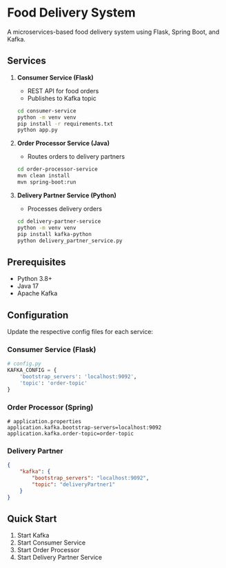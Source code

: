# Food Delivery System

A microservices-based food delivery system using Flask, Spring Boot, and Kafka.

## Services

1. **Consumer Service (Flask)**
   - REST API for food orders
   - Publishes to Kafka topic
   ```bash
   cd consumer-service
   python -m venv venv
   pip install -r requirements.txt
   python app.py
   ```

2. **Order Processor Service (Java)**
   - Routes orders to delivery partners
   ```bash
   cd order-processor-service
   mvn clean install
   mvn spring-boot:run
   ```

3. **Delivery Partner Service (Python)**
   - Processes delivery orders
   ```bash
   cd delivery-partner-service
   python -m venv venv
   pip install kafka-python
   python delivery_partner_service.py
   ```

## Prerequisites
- Python 3.8+
- Java 17
- Apache Kafka



## Configuration

Update the respective config files for each service:

### Consumer Service (Flask)
```python
# config.py
KAFKA_CONFIG = {
    'bootstrap_servers': 'localhost:9092',
    'topic': 'order-topic'
}
```

### Order Processor (Spring)
```properties
# application.properties
application.kafka.bootstrap-servers=localhost:9092
application.kafka.order-topic=order-topic
```

### Delivery Partner
```json
{
    "kafka": {
        "bootstrap_servers": "localhost:9092",
        "topic": "deliveryPartner1"
    }
}
```

## Quick Start
1. Start Kafka
2. Start Consumer Service
3. Start Order Processor
4. Start Delivery Partner Service
